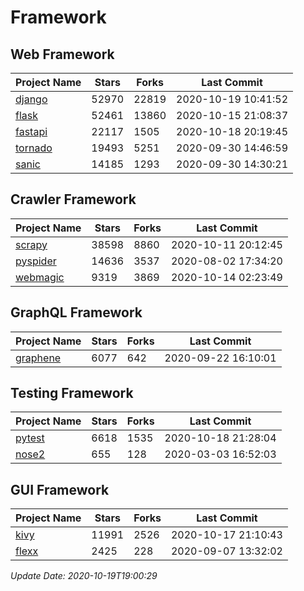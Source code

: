 # Framework

## Web Framework

| Project Name | Stars | Forks | Last Commit |
| ------------ | ----- | ----- | ----------- |
| [django](https://github.com/django/django) | 52970 | 22819 | 2020-10-19 10:41:52 |
| [flask](https://github.com/pallets/flask) | 52461 | 13860 | 2020-10-15 21:08:37 |
| [fastapi](https://github.com/tiangolo/fastapi) | 22117 | 1505 | 2020-10-18 20:19:45 |
| [tornado](https://github.com/tornadoweb/tornado) | 19493 | 5251 | 2020-09-30 14:46:59 |
| [sanic](https://github.com/huge-success/sanic) | 14185 | 1293 | 2020-09-30 14:30:21 |

## Crawler Framework

| Project Name | Stars | Forks | Last Commit |
| ------------ | ----- | ----- | ----------- |
| [scrapy](https://github.com/scrapy/scrapy) | 38598 | 8860 | 2020-10-11 20:12:45 |
| [pyspider](https://github.com/binux/pyspider) | 14636 | 3537 | 2020-08-02 17:34:20 |
| [webmagic](https://github.com/code4craft/webmagic) | 9319 | 3869 | 2020-10-14 02:23:49 |

## GraphQL Framework

| Project Name | Stars | Forks | Last Commit |
| ------------ | ----- | ----- | ----------- |
| [graphene](https://github.com/graphql-python/graphene) | 6077 | 642 | 2020-09-22 16:10:01 |

## Testing Framework

| Project Name | Stars | Forks | Last Commit |
| ------------ | ----- | ----- | ----------- |
| [pytest](https://github.com/pytest-dev/pytest) | 6618 | 1535 | 2020-10-18 21:28:04 |
| [nose2](https://github.com/nose-devs/nose2) | 655 | 128 | 2020-03-03 16:52:03 |

## GUI Framework

| Project Name | Stars | Forks | Last Commit |
| ------------ | ----- | ----- | ----------- |
| [kivy](https://github.com/kivy/kivy) | 11991 | 2526 | 2020-10-17 21:10:43 |
| [flexx](https://github.com/flexxui/flexx) | 2425 | 228 | 2020-09-07 13:32:02 |

*Update Date: 2020-10-19T19:00:29*